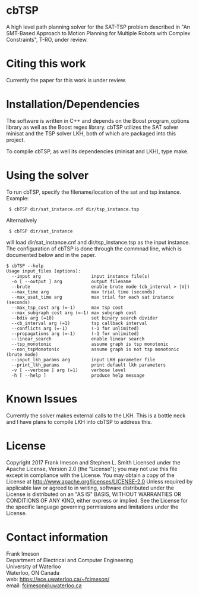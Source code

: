 # cbTSP
A high level path planning solver for the SAT-TSP problem described in "An SMT-Based Approach to Motion Planning for Multiple Robots with Complex Constraints", T-RO, under review.


# Citing this work
Currently the paper for this work is under review.


# Installation/Dependencies
The software is written in C++ and depends on the Boost program_options library as well as the Boost regex library. cbTSP utilizes the SAT solver minisat and the TSP solver LKH, both of which are packaged into this project.

To compile cbTSP, as well its dependencies (minisat and LKH), type make. 


# Using the solver
To run cbTSP, specify the filename/location of the sat and tsp instance. Example:
```
 $ cbTSP dir/sat_instance.cnf dir/tsp_instance.tsp
```
Alternatively
```
 $ cbTSP dir/sat_instance
```
will load dir/sat_instance.cnf and dir/tsp_instance.tsp as the input instance. The configuration of cbTSP is done through the commnad line, which is documented below and in the paper.
```
$ cbTSP --help
Usage input_files [options]:
  --input arg                   input instance file(s)
  -o [ --output ] arg           output filename
  --brute                       enable brute mode (cb_interval > |V|)
  --max_time arg                max trial time (seconds)
  --max_usat_time arg           max trial for each sat instance (seconds)
  --max_tsp_cost arg (=-1)      max tsp cost
  --max_subgraph_cost arg (=-1) max subgraph cost
  --bdiv arg (=10)              set binary search divider
  --cb_interval arg (=1)        tsp callback interval
  --conflicts arg (=-1)         (-1 for unlimited)
  --propagations arg (=-1)      (-1 for unlimited)
  --linear_search               enable linear search
  --tsp_monotonic               assume graph is tsp monotonic
  --non_tspMonotonic            assume graph is not tsp monotonic (brute mode)
  --input_lkh_params arg        input LKH parameter file
  --print_lkh_params            print default lkh parameters
  -v [ --verbose ] arg (=1)     verbose level
  -h [ --help ]                 produce help message
```


# Known Issues
Currently the solver makes external calls to the LKH. This is a bottle neck and I have plans to compile LKH into cbTSP to address this.


# License
Copyright 2017 Frank Imeson and Stephen L. Smith
Licensed under the Apache License, Version 2.0 (the "License");
you may not use this file except in compliance with the License.
You may obtain a copy of the License at http://www.apache.org/licenses/LICENSE-2.0
Unless required by applicable law or agreed to in writing, software
distributed under the License is distributed on an "AS IS" BASIS,
WITHOUT WARRANTIES OR CONDITIONS OF ANY KIND, either express or implied.
See the License for the specific language governing permissions and
limitations under the License.


# Contact information
Frank Imeson  
Department of Electrical and Computer Engineering  
University of Waterloo  
Waterloo, ON Canada  
web: https://ece.uwaterloo.ca/~fcimeson/  
email: fcimeson@uwaterloo.ca  
